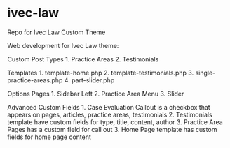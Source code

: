 ivec-law
========

Repo for Ivec Law Custom Theme

Web development for Ivec Law theme:

Custom Post Types
	1. Practice Areas
	2. Testimonials

Templates
	1. template-home.php
	2. template-testimonials.php
	3. single-practice-areas.php
	4. part-slider.php

Options Pages
	1. Sidebar Left
	2. Practice Area Menu
	3. Slider

Advanced Custom Fields
	1. Case Evaluation Callout is a checkbox that appears on pages, articles, practice areas, testimonials
	2. Testimonials template have custom fields for type, title, content, author
	3. Practice Area Pages has a custom field for call out
	3. Home Page template has custom fields for home page content